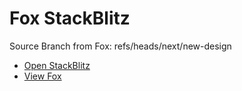 # Fox StackBlitz

Source Branch from Fox: refs/heads/next/new-design

- [Open StackBlitz](https://stackblitz.com/github/assecosolutions/fox-stackblitz/tree/c799d02cb4d3b65edd9c6620b8fb2a8e0ae8fc56?terminal=start)
- [View Fox](https://github.com/assecosolutions/fox/tree/d2d297c21c78170be3cde18b765bc0aae4e2bb4e)
